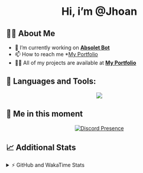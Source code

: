 <h1 align="center">Hi, i’m @Jhoan</h1>

## 🙋‍♂️ About Me

- 🔭 I’m currently working on **[Absolet Bot](https://strider.cloud)**
- 📫 How to reach me *[My Portfolio](https://jhoan.me/contact)
- 👨‍💻 All of my projects are available at **[My Portfolio](https://jhoan.me)**

## 🚀 Languages and Tools:
<p align="center">
  <a href="https://skillicons.dev">
    <img src="https://skillicons.dev/icons?i=js,ts,html,css,bootstrap,nodejs,express,vscode,neovim,vim,atom,cloudflare,git,github,discord,bots,linux,mongodb,nginx,redis,wordpress,heroku&perline=11" />
  </a>
</p>
  
## 👤 Me in this moment
<p align="center">
    <a href="https://discord.com/users/612460795124776960" target="_blank" rel="nofollow">
        <img src="https://lanyard-profile-readme.vercel.app/api/612460795124776960?idleMessage=Probably%20coding%20Absolet..." alt="Discord Presence" align="center">
    </a>
</p>

## 📈 Additional Stats
<details>
    <summary>⚡ GitHub and WakaTime Stats</summary>
    <br/>

<!--START_SECTION:waka-->
![Code Time](http://img.shields.io/badge/Code%20Time-637%20hrs%205%20mins-blue)

**🐱 My GitHub Data** 

> 📦 186.0 kB Used in GitHub's Storage 
 > 
> 🏆 264 Contributions in the Year 2023
 > 
> 💼 Opted to Hire
 > 
> 📜 4 Public Repositories 
 > 
> 🔑 43 Private Repositories 
 > 
**I'm an Early 🐤** 

```text
🌞 Morning                227 commits         ██░░░░░░░░░░░░░░░░░░░░░░░   07.78 % 
🌆 Daytime                1406 commits        ████████████░░░░░░░░░░░░░   48.22 % 
🌃 Evening                1154 commits        ██████████░░░░░░░░░░░░░░░   39.57 % 
🌙 Night                  129 commits         █░░░░░░░░░░░░░░░░░░░░░░░░   04.42 % 
```
📅 **I'm Most Productive on Saturday** 

```text
Monday                   415 commits         ████░░░░░░░░░░░░░░░░░░░░░   14.23 % 
Tuesday                  469 commits         ████░░░░░░░░░░░░░░░░░░░░░   16.08 % 
Wednesday                405 commits         ███░░░░░░░░░░░░░░░░░░░░░░   13.89 % 
Thursday                 310 commits         ███░░░░░░░░░░░░░░░░░░░░░░   10.63 % 
Friday                   389 commits         ███░░░░░░░░░░░░░░░░░░░░░░   13.34 % 
Saturday                 564 commits         █████░░░░░░░░░░░░░░░░░░░░   19.34 % 
Sunday                   364 commits         ███░░░░░░░░░░░░░░░░░░░░░░   12.48 % 
```


📊 **This Week I Spent My Time On** 

```text
🕑︎ Time Zone: America/Bogota

💬 Programming Languages: 
No Activity Tracked This Week

🔥 Editors: 
No Activity Tracked This Week

🐱‍💻 Projects: 
No Activity Tracked This Week

💻 Operating System: 
No Activity Tracked This Week
```

**I Mostly Code in JavaScript** 

```text
JavaScript               17 repos            █████████████░░░░░░░░░░░░   53.12 % 
TypeScript               8 repos             ██████░░░░░░░░░░░░░░░░░░░   25.00 % 
Java                     3 repos             ██░░░░░░░░░░░░░░░░░░░░░░░   09.38 % 
EJS                      1 repo              █░░░░░░░░░░░░░░░░░░░░░░░░   03.12 % 
SCSS                     1 repo              █░░░░░░░░░░░░░░░░░░░░░░░░   03.12 % 
```




 Last Updated on 03/06/2023 23:35:21 UTC
<!--END_SECTION:waka-->
</details>
